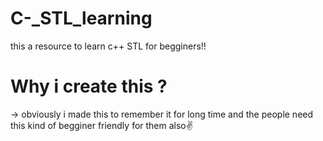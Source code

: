 # C-_STL_learning
this a resource to learn c++ STL for begginers!!

# Why i create this ?
-> obviously i made this to remember it for long time and the people need this kind of begginer friendly for them also✌️

